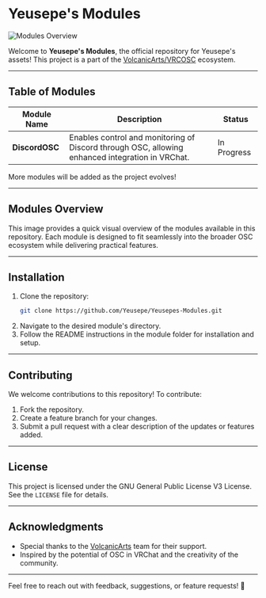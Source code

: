 # Yeusepe's Modules

![Modules Overview](https://raw.githubusercontent.com/Yeusepe/Yeusepes-Modules/main/Modules.png)

Welcome to **Yeusepe's Modules**, the official repository for Yeusepe's assets! This project is a part of the [VolcanicArts/VRCOSC](https://github.com/VolcanicArts/VRCOSC) ecosystem.

---

## Table of Modules

| Module Name    | Description                                                                                     | Status      |
|----------------|-------------------------------------------------------------------------------------------------|-------------|
| **DiscordOSC** | Enables control and monitoring of Discord through OSC, allowing enhanced integration in VRChat. | In Progress |

More modules will be added as the project evolves!

---

## Modules Overview

This image provides a quick visual overview of the modules available in this repository. Each module is designed to fit seamlessly into the broader OSC ecosystem while delivering practical features.

---

## Installation
1. Clone the repository:
   ```bash
   git clone https://github.com/Yeusepe/Yeusepes-Modules.git
   ```
2. Navigate to the desired module's directory.
3. Follow the README instructions in the module folder for installation and setup.

---

## Contributing
We welcome contributions to this repository! To contribute:
1. Fork the repository.
2. Create a feature branch for your changes.
3. Submit a pull request with a clear description of the updates or features added.

---

## License
This project is licensed under the GNU General Public License V3 License. See the `LICENSE` file for details.

---

## Acknowledgments
- Special thanks to the [VolcanicArts](https://github.com/VolcanicArts) team for their support.
- Inspired by the potential of OSC in VRChat and the creativity of the community.

---

Feel free to reach out with feedback, suggestions, or feature requests! 🚀

